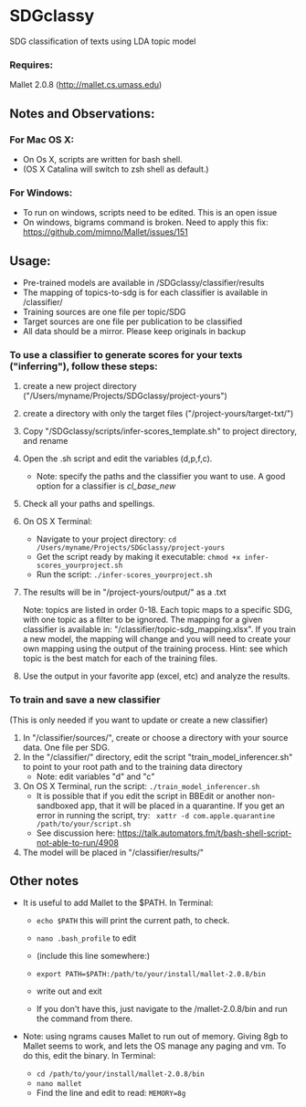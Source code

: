 # SDGclassy
SDG classification of texts using LDA topic model

### Requires:
Mallet 2.0.8 (http://mallet.cs.umass.edu)


## Notes and Observations:  
### For Mac OS X:
* On Os X, scripts are written for bash shell. 
* (OS X Catalina will switch to zsh shell as default.)

### For Windows:
* To run on windows, scripts need to be edited. This is an open issue
* On windows, bigrams command is broken. Need to apply this fix: https://github.com/mimno/Mallet/issues/151    

## Usage:
* Pre-trained models are available in /SDGclassy/classifier/results
* The mapping of topics-to-sdg is for each classifier is available in /classifier/ 
* Training sources are one file per topic/SDG  
* Target sources are one file per publication to be classified  
* All data should be a mirror. Please keep originals in backup  

### To use a classifier to generate scores for your texts ("inferring"), follow these steps: 
1. create a new project directory ("/Users/myname/Projects/SDGclassy/project-yours")
2. create a directory with only the target files ("/project-yours/target-txt/")
3. Copy "/SDGclassy/scripts/infer-scores_template.sh" to project directory, and rename
4. Open the .sh script and edit the variables (d,p,f,c). 
   * Note: specify the paths and the classifier you want to use. A good option for a classifier is *cl_base_new*
5. Check all your paths and spellings. 
6. On OS X Terminal: 
   * Navigate to your project directory: `cd /Users/myname/Projects/SDGclassy/project-yours`
   * Get the script ready by making it executable: `chmod +x infer-scores_yourproject.sh`
   * Run the script: `./infer-scores_yourproject.sh`
7. The results will be in "/project-yours/output/" as a .txt

   Note: topics are listed in order 0-18. Each topic maps to a specific SDG, with one topic as a filter to be ignored. The mapping for a given classifier is available in: "/classifier/topic-sdg_mapping.xlsx". If you train a new model, the mapping will change and you will need to create your own mapping using the output of the training process. Hint: see which topic is the best match for each of the training files.
8. Use the output in your favorite app (excel, etc) and analyze the results.
		
### To train and save a new classifier  
(This is only needed if you want to update or create a new classifier)  
1. In "/classifier/sources/", create or choose a directory with your source data. One file per SDG.
1. In the "/classifier/" directory, edit the script "train_model_inferencer.sh" to point to your root path and to the training data directory  
	* Note: edit variables "d" and "c"
1. On OS X Terminal, run the script: `./train_model_inferencer.sh`  
	* It is possible that if you edit the script in BBEdit or another non-sandboxed app, that it will be placed in a quarantine. If you get an error in running the script, try: ` xattr -d com.apple.quarantine /path/to/your/script.sh`
	* See discussion here: https://talk.automators.fm/t/bash-shell-script-not-able-to-run/4908 
1. The model will be placed in "/classifier/results/"


## Other notes
* It is useful to add Mallet to the $PATH. In Terminal: 
   * `echo $PATH`    		this will print the current path, to check. 
   * `nano .bash_profile`		to edit 
   * (include this line somewhere:) 
   * `export PATH=$PATH:/path/to/your/install/mallet-2.0.8/bin` 

   * write out and exit 
   * If you don't have this, just navigate to the /mallet-2.0.8/bin and run the command from there. 


* Note: using ngrams causes Mallet to run out of memory. Giving 8gb to Mallet seems to work, and lets the OS manage any paging and vm. To do this, edit the binary. In Terminal: 
   * `cd /path/to/your/install/mallet-2.0.8/bin` 
   * `nano mallet` 
   * Find the line and edit to read: `MEMORY=8g`
